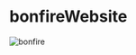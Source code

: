 # bonfireWebsite
![bonfire](https://user-images.githubusercontent.com/101946589/235417740-ffec2871-7818-4f4d-8d1d-2c8163852372.gif)
